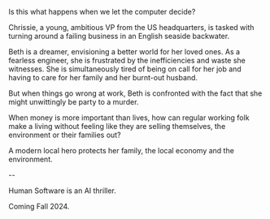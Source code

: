 Is this what happens when we let the computer decide?

Chrissie, a young, ambitious VP from the US headquarters, is tasked with turning around a failing business in an English seaside backwater.

Beth is a dreamer, envisioning a better world for her loved ones. As a fearless engineer, she is frustrated by the inefficiencies and waste
she witnesses. She is simultaneously tired of being on call for her job and having to care for her family and her burnt-out husband.

But when things go wrong at work, Beth is confronted with the fact that she might unwittingly be party to a murder.

When money is more important than lives, how can regular working folk make a living without feeling like they are selling themselves, the environment or their families out?

A modern local hero protects her family, the local economy and the environment. 

--

Human Software is an AI thriller.

Coming Fall 2024.
